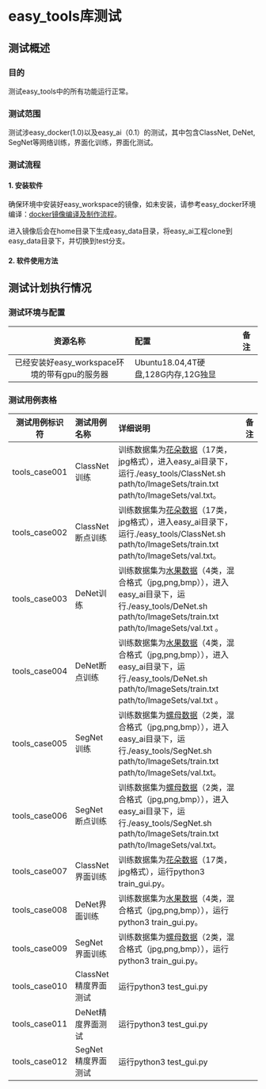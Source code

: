 easy_tools库测试
==================

## 测试概述

### 目的
测试easy_tools中的所有功能运行正常。

### 测试范围
测试涉easy_docker(1.0)以及easy_ai（0.1）的测试，其中包含ClassNet, DeNet, SegNet等网络训练，界面化训练，界面化测试。

### 测试流程
#### 1. 安装软件
确保环境中安装好easy_workspace的镜像，如未安装，请参考easy_docker环境编译：[docker镜像编译及制作流程](https://github.com/MiniBullLab/easy_docker/blob/master/docs/docker%E9%95%9C%E5%83%8F%E7%BC%96%E8%AF%91%E5%8F%8A%E5%88%B6%E4%BD%9C%E6%B5%81%E7%A8%8B.md)。

进入镜像后会在home目录下生成easy_data目录，将easy_ai工程clone到easy_data目录下，并切换到test分支。

#### 2. 软件使用方法


## 测试计划执行情况

### 测试环境与配置

| 资源名称 | 配置 | 备注 |
| :------: | :------ | :------ | 
| 已经安装好easy_workspace环境的带有gpu的服务器 | Ubuntu18.04,4T硬盘,128G内存,12G独显 | |

### 测试用例表格

| 测试用例标识符 | 测试用例名称 | 详细说明 | 备注 |
| :------: | :------ | :------ |  :------ | 
| tools_case001 | ClassNet训练 | 训练数据集为[花朵数据](http://118.31.19.101:8080/dataset/cls/classnet_flower_17class_jpg.zip)（17类，jpg格式），进入easy_ai目录下，运行./easy_tools/ClassNet.sh path/to/ImageSets/train.txt path/to/ImageSets/val.txt。 |  |
| tools_case002 | ClassNet断点训练 | 训练数据集为[花朵数据](http://118.31.19.101:8080/dataset/cls/classnet_flower_17class_jpg.zip)（17类，jpg格式），进入easy_ai目录下，运行./easy_tools/ClassNet.sh path/to/ImageSets/train.txt path/to/ImageSets/val.txt。 |  |
| tools_case003 | DeNet训练 | 训练数据集为[水果数据](http://118.31.19.101:8080/dataset/det/denet_fruit_4class.zip)（4类，混合格式（jpg,png,bmp）），进入easy_ai目录下，运行./easy_tools/DeNet.sh path/to/ImageSets/train.txt path/to/ImageSets/val.txt 。 |  |
| tools_case004 | DeNet断点训练 | 训练数据集为[水果数据](http://118.31.19.101:8080/dataset/det/denet_fruit_4class.zip)（4类，混合格式（jpg,png,bmp）），进入easy_ai目录下，运行./easy_tools/DeNet.sh path/to/ImageSets/train.txt path/to/ImageSets/val.txt 。 |  |
| tools_case005 | SegNet训练 | 训练数据集为[螺母数据](http://118.31.19.101:8080/dataset/seg/segnet_nut_2class.zip)（2类，混合格式（jpg,png,bmp）），进入easy_ai目录下，运行./easy_tools/SegNet.sh path/to/ImageSets/train.txt path/to/ImageSets/val.txt。 |  |
| tools_case006 | SegNet断点训练 | 训练数据集为[螺母数据](http://118.31.19.101:8080/dataset/seg/segnet_nut_2class.zip)（2类，混合格式（jpg,png,bmp）），进入easy_ai目录下，运行./easy_tools/SegNet.sh path/to/ImageSets/train.txt path/to/ImageSets/val.txt。 |  |
| tools_case007 | ClassNet界面训练 | 训练数据集为[花朵数据](http://118.31.19.101:8080/dataset/cls/classnet_flower_17class_jpg.zip)（17类，jpg格式），运行python3 train_gui.py。| |
| tools_case008 | DeNet界面训练 | 训练数据集为[水果数据](http://118.31.19.101:8080/dataset/det/denet_fruit_4class.zip)（4类，混合格式（jpg,png,bmp）），运行python3 train_gui.py。| |
| tools_case009 | SegNet界面训练 | 训练数据集为[螺母数据](http://118.31.19.101:8080/dataset/seg/segnet_nut_2class.zip)（2类，混合格式（jpg,png,bmp）），运行python3 train_gui.py。| |
| tools_case010 | ClassNet精度界面测试 | 运行python3 test_gui.py | |
| tools_case011 | DeNet精度界面测试 | 运行python3 test_gui.py | |
| tools_case012 | SegNet精度界面测试 | 运行python3 test_gui.py | |